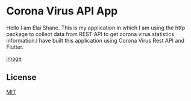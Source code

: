 # Corona Virus API App

Hello I am Elai Shane. This is my application in which I am using the http package to collect data from REST API to get corona virus statistics information.I have built this application using Corona Virus Rest API and Flutter.
 
[image]()

## License
[MIT](https://choosealicense.com/licenses/mit/)
